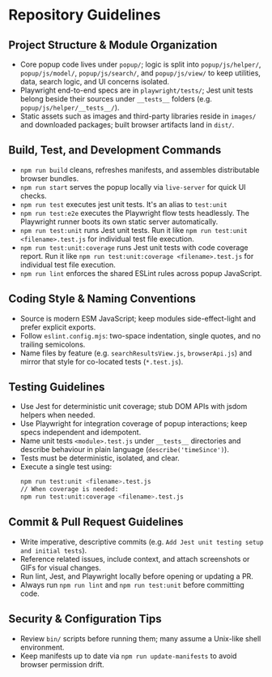 # Repository Guidelines

## Project Structure & Module Organization

- Core popup code lives under `popup/`; logic is split into `popup/js/helper/`, `popup/js/model/`, `popup/js/search/`, and `popup/js/view/` to keep utilities, data, search logic, and UI concerns isolated.
- Playwright end-to-end specs are in `playwright/tests/`; Jest unit tests belong beside their sources under `__tests__` folders (e.g. `popup/js/helper/__tests__/`).
- Static assets such as images and third-party libraries reside in `images/` and downloaded packages; built browser artifacts land in `dist/`.

## Build, Test, and Development Commands

- `npm run build` cleans, refreshes manifests, and assembles distributable browser bundles.
- `npm run start` serves the popup locally via `live-server` for quick UI checks.
- `npm run test` executes jest unit tests. It's an alias to `test:unit`
- `npm run test:e2e` executes the Playwright flow tests headlessly. The Playwright runner boots its own static server automatically.
- `npm run test:unit` runs Jest unit tests. Run it like `npm run test:unit <filename>.test.js` for individual test file execution.
- `npm run test:unit:coverage` runs Jest unit tests with code coverage report. Run it like `npm run test:unit:coverage <filename>.test.js` for individual test file execution.
- `npm run lint` enforces the shared ESLint rules across popup JavaScript.

## Coding Style & Naming Conventions

- Source is modern ESM JavaScript; keep modules side-effect-light and prefer explicit exports.
- Follow `eslint.config.mjs`: two-space indentation, single quotes, and no trailing semicolons.
- Name files by feature (e.g. `searchResultsView.js`, `browserApi.js`) and mirror that style for co-located tests (`*.test.js`).

## Testing Guidelines

- Use Jest for deterministic unit coverage; stub DOM APIs with jsdom helpers when needed.
- Use Playwright for integration coverage of popup interactions; keep specs independent and idempotent.
- Name unit tests `<module>.test.js` under `__tests__` directories and describe behaviour in plain language (`describe('timeSince')`).
- Tests must be deterministic, isolated, and clear.
- Execute a single test using:
  ```bash
  npm run test:unit <filename>.test.js
  // When coverage is needed:
  npm run test:unit:coverage <filename>.test.js
  ```

## Commit & Pull Request Guidelines

- Write imperative, descriptive commits (e.g. `Add Jest unit testing setup and initial tests`).
- Reference related issues, include context, and attach screenshots or GIFs for visual changes.
- Run lint, Jest, and Playwright locally before opening or updating a PR.
- Always run `npm run lint` and `npm run test:unit` before committing code.

## Security & Configuration Tips

- Review `bin/` scripts before running them; many assume a Unix-like shell environment.
- Keep manifests up to date via `npm run update-manifests` to avoid browser permission drift.
